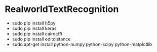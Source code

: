 # RealworldTextRecognition

* sudo pip install h5py
* sudo pip install keras
* sudo pip install cairocffi
* sudo pip install editdistance
* sudo apt-get install python-numpy python-scipy python-matplotlib
